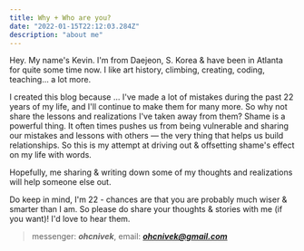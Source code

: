 ```yaml
---
title: Why + Who are you?
date: "2022-01-15T22:12:03.284Z"
description: "about me"
---
```


Hey. My name's Kevin. I'm from Daejeon, S. Korea & have been in Atlanta for quite some time now. I like art history, climbing, creating, coding, teaching... a lot more.

I created this blog because ... I've made a lot of mistakes during the past 22 years of my life, and I'll continue to make them for many more. So why not share the lessons and realizations I've taken away from them? Shame is a powerful thing. It often times pushes us from being vulnerable and sharing our mistakes and lessons with others — the very thing that helps us build relationships. So this is my attempt at driving out & offsetting shame's effect on my life with words.

Hopefully, me sharing & writing down some of my thoughts and realizations will help someone else out. 

Do keep in mind, I'm 22 - chances are that you are probably much wiser & smarter than I am. So please do share your thoughts & stories with me (if you want)! I'd love to hear them.

> messenger: ***ohcnivek***, email: ***ohcnivek@gmail.com***


